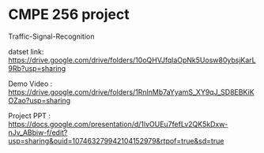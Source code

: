 # CMPE 256 project
Traffic-Signal-Recognition

datset link: https://drive.google.com/drive/folders/10oQHVJfqlaOpNk5Uosw80ybsjKarL9Rb?usp=sharing

Demo Video : https://drive.google.com/drive/folders/1RnlnMb7aYyamS_XY9qJ_SD8EBKiKOZao?usp=sharing

Project PPT : https://docs.google.com/presentation/d/1lvOUEu7fefLv2QK5kDxw-nJv_ABbiw-f/edit?usp=sharing&ouid=107463279942104152979&rtpof=true&sd=true

 
